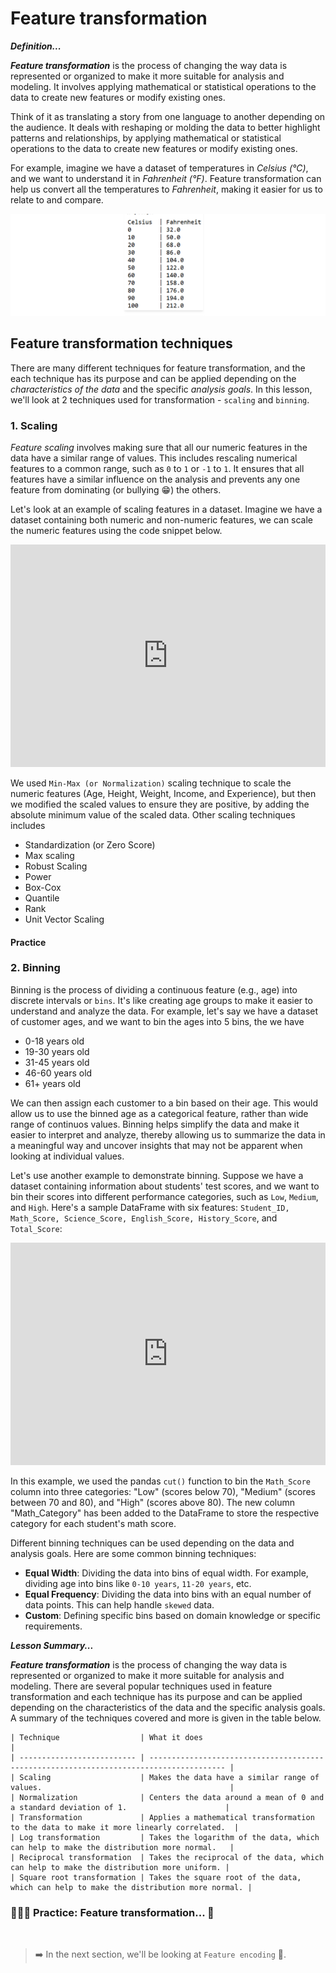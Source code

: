 # Feature transformation
<aside>

**_Definition..._**

**_Feature transformation_** is the process of changing the way data is represented or organized to make it more suitable for analysis and modeling. It involves applying mathematical or statistical operations to the data to create new features or modify existing ones.
</aside>

Think of it as translating a story from one language to another depending on the audience. It deals with reshaping or molding the data to better highlight patterns and relationships, by applying mathematical or statistical operations to the data to create new features or modify existing ones. 

For example, imagine we have a dataset of temperatures in _Celsius (°C)_, and we want to understand it in _Fahrenheit (°F)_. Feature transformation can help us convert all the temperatures to _Fahrenheit_, making it easier for us to relate to and compare.

![celsius-fahrenheit.webp](./feature-engineering/celsius-fahrenheit.png)

## Feature transformation techniques
There are many different techniques for feature transformation, and the each technique has its purpose and can be applied depending on the _characteristics of the data_ and the specific _analysis goals_. In this lesson, we'll look at 2 techniques used for transformation - `scaling` and `binning`.

### 1. Scaling
_Feature scaling_ involves making sure that all our numeric features in the data have a similar range of values. This includes rescaling numerical features to a common range, such as `0` to `1` or `-1` to `1`. It ensures that all features have a similar influence on the analysis and prevents any one feature from dominating (or bullying 😁) the others.

Let's look at an example of scaling features in a dataset. Imagine we have a dataset containing both numeric and non-numeric features, we can scale the numeric features using the code snippet below.

<iframe src="https://trinket.io/embed/python3/48a713af1e?toggleCode=true&runOption=run" width="100%" height="356" frameborder="0" marginwidth="0" marginheight="0" allowfullscreen></iframe>

We used `Min-Max (or Normalization)` scaling technique to scale the numeric features (Age, Height, Weight, Income, and Experience), but then we modified the scaled values to ensure they are positive, by adding the absolute minimum value of the scaled data. Other scaling techniques includes 
- Standardization (or Zero Score)
- Max scaling
- Robust Scaling
- Power
- Box-Cox 
- Quantile 
- Rank 
- Unit Vector Scaling

#### Practice

### 2. Binning
Binning is the process of dividing a continuous feature (e.g., age) into discrete intervals or `bins`. It's like creating age groups to make it easier to understand and analyze the data. For example, let's say we have a dataset of customer ages, and we want to bin the ages into 5 bins, the we have

- 0-18 years old
- 19-30 years old
- 31-45 years old
- 46-60 years old
- 61+ years old

We can then assign each customer to a bin based on their age. This would allow us to use the binned age as a categorical feature, rather than wide range of continuos values. Binning helps simplify the data and make it easier to interpret and analyze, thereby allowing us to summarize the data in a meaningful way and uncover insights that may not be apparent when looking at individual values.

Let's use another example to demonstrate binning. Suppose we have a dataset containing information about students' test scores, and we want to bin their scores into different performance categories, such as `Low`, `Medium`, and `High`. Here's a sample DataFrame with six features: `Student_ID, Math_Score, Science_Score, English_Score, History_Score`, and `Total_Score`:

<iframe src="https://trinket.io/embed/python3/8af0673bc4?toggleCode=true&runOption=run" width="100%" height="356" frameborder="0" marginwidth="0" marginheight="0" allowfullscreen></iframe>

In this example, we used the pandas `cut()` function to bin the `Math_Score` column into three categories: "Low" (scores below 70), "Medium" (scores between 70 and 80), and "High" (scores above 80). The new column "Math_Category" has been added to the DataFrame to store the respective category for each student's math score.

Different binning techniques can be used depending on the data and analysis goals. Here are some common binning techniques:
- **Equal Width**: Dividing the data into bins of equal width. For example, dividing age into bins like `0-10 years`, `11-20 years`, etc.
- **Equal Frequency**: Dividing the data into bins with an equal number of data points. This can help handle `skewed` data.
- **Custom**: Defining specific bins based on domain knowledge or specific requirements.

<aside>

**_Lesson Summary..._**

**_Feature transformation_** is the process of changing the way data is represented or organized to make it more suitable for analysis and modeling. There are several popular techniques used in feature transformation and each technique has its purpose and can be applied depending on the characteristics of the data and the specific analysis goals. A summary of the techniques covered and more is given in the table below.
</aside>

```
| Technique                  | What it does                                                                            |
| -------------------------- | --------------------------------------------------------------------------------------- |
| Scaling                    | Makes the data have a similar range of values.                                          |
| Normalization              | Centers the data around a mean of 0 and a standard deviation of 1.                      |
| Transformation             | Applies a mathematical transformation to the data to make it more linearly correlated.  |
| Log transformation         | Takes the logarithm of the data, which can help to make the distribution more normal.   |
| Reciprocal transformation  | Takes the reciprocal of the data, which can help to make the distribution more uniform. |
| Square root transformation | Takes the square root of the data, which can help to make the distribution more normal. |
```


### 👩🏾‍🎨 Practice: Feature transformation... 🎯

<br>

> ➡️ In the next section, we'll be looking at `Feature encoding` 🎯.